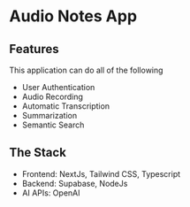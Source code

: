 # Audio Notes App

## Features

This application can do all of the following
- User Authentication
- Audio Recording
- Automatic Transcription
- Summarization
- Semantic Search

## The Stack

- Frontend: NextJs, Tailwind CSS, Typescript
- Backend: Supabase, NodeJs
- AI APIs: OpenAI
